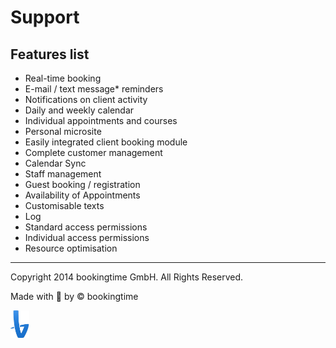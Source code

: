 # Support

## Features list

* Real-time booking
* E-mail / text message* reminders
* Notifications on client activity
* Daily and weekly calendar
* Individual appointments and courses
* Personal microsite
* Easily integrated client booking module
* Complete customer management
* Calendar Sync
* Staff management
* Guest booking / registration
* Availability of Appointments
* Customisable texts
* Log
* Standard access permissions
* Individual access permissions
* Resource optimisation


---
Copyright 2014 bookingtime GmbH. All Rights Reserved.

Made with :blue_heart: by © bookingtime

<img src="https://raw.githubusercontent.com/bookingtime/lib-phpsdk-app/master/aws/logo_bookingtime.png" alt="logo" width="30" height="44" />
